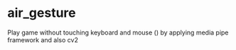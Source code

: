 # air_gesture
Play game without touching keyboard and mouse () by applying media pipe framework and also cv2
